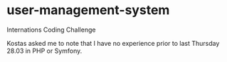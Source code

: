 # user-management-system
Internations Coding Challenge

Kostas asked me to note that I have no experience prior to last Thursday 28.03 in PHP or Symfony.
